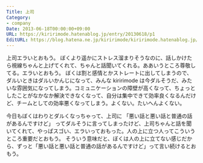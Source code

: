 ```yaml
---
Title: 上司
Category:
- company
Date: 2013-06-18T00:00:00+09:00
URL: https://kiririmode.hatenablog.jp/entry/20130618/p1
EditURL: https://blog.hatena.ne.jp/kiririmode/kiririmode.hatenablog.jp/atom/entry/8454420450078209685
---
```



上司エラいとおもう。
ぼくより遥かにストレス溜まりそうなのに、話しかけたら視線ちゃんと上げてくれて、ちゃんと話聞いてくれる。ああいうところ尊敬してる。エラいとおもう。
ぼくは割と感情とかストレートに出してしまうので、ダルいときはダルいかんじになって、みんな kiririmode は今ダルそうだ、みたいな雰囲気になってしまう。コミュニケーションの障壁が高くなって、ちょっとしたことがなかなか解決できなくなって、自分は集中できて効率良くなるんだけど、チームとしての効率悪くなってしまう。よくない。たいへんよくない。

今日もぼくはわりとダルくなっちゃって、上司に
「悪い話と悪い話と普通の話があるんですけど」
ってダルそうに言ってしまったけど、上司ちゃんと話を聞いてくれて、やっぱスゴい、エラいっておもった。人の上に立つ人ってこういうところ重要だとおもう。
そういう意味だと、ぼくは人の上に立てない感じだから、ずっと「悪い話と悪い話と普通の話があるんですけど」って言い続けるとおもう。
